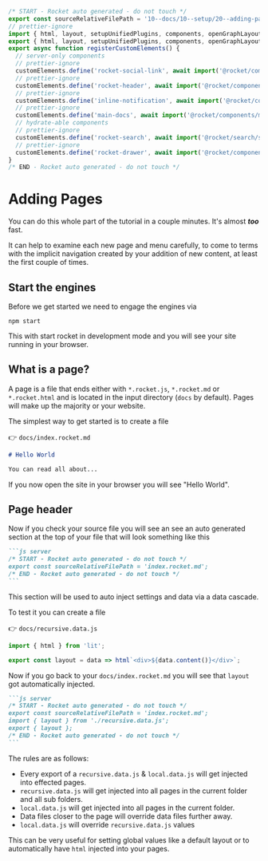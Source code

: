 ```js server
/* START - Rocket auto generated - do not touch */
export const sourceRelativeFilePath = '10--docs/10--setup/20--adding-pages.rocket.md';
// prettier-ignore
import { html, layout, setupUnifiedPlugins, components, openGraphLayout } from '../../recursive.data.js';
export { html, layout, setupUnifiedPlugins, components, openGraphLayout };
export async function registerCustomElements() {
  // server-only components
  // prettier-ignore
  customElements.define('rocket-social-link', await import('@rocket/components/social-link.js').then(m => m.RocketSocialLink));
  // prettier-ignore
  customElements.define('rocket-header', await import('@rocket/components/header.js').then(m => m.RocketHeader));
  // prettier-ignore
  customElements.define('inline-notification', await import('@rocket/components/inline-notification.js').then(m => m.InlineNotification));
  // prettier-ignore
  customElements.define('main-docs', await import('@rocket/components/main-docs.js').then(m => m.MainDocs));
  // hydrate-able components
  // prettier-ignore
  customElements.define('rocket-search', await import('@rocket/search/search.js').then(m => m.RocketSearch));
  // prettier-ignore
  customElements.define('rocket-drawer', await import('@rocket/components/drawer.js').then(m => m.RocketDrawer));
}
/* END - Rocket auto generated - do not touch */
```

# Adding Pages

<inline-notification type="warning">

You can do this whole part of the tutorial in a couple minutes. It's almost _**too**_ fast.

It can help to examine each new page and menu carefully, to come to terms with the implicit navigation created by your addition of new content, at least the first couple of times.

</inline-notification>

## Start the engines

Before we get started we need to engage the engines via

```
npm start
```

This with start rocket in development mode and you will see your site running in your browser.

## What is a page?

A page is a file that ends either with `*.rocket.js`, `*.rocket.md` or `*.rocket.html` and is located in the input directory (`docs` by default). Pages will make up the majority or your website.

The simplest way to get started is to create a file

👉 `docs/index.rocket.md`

```md
# Hello World

You can read all about...
```

If you now open the site in your browser you will see "Hello World".

## Page header

Now if you check your source file you will see an see an auto generated section at the top of your file that will look something like this

````md
```js server
/* START - Rocket auto generated - do not touch */
export const sourceRelativeFilePath = 'index.rocket.md';
/* END - Rocket auto generated - do not touch */
```
````

This section will be used to auto inject settings and data via a data cascade.

To test it you can create a file

👉 `docs/recursive.data.js`

```js
import { html } from 'lit';

export const layout = data => html`<div>${data.content()}</div>`;
```

Now if you go back to your `docs/index.rocket.md` you will see that `layout` got automatically injected.

````md
```js server
/* START - Rocket auto generated - do not touch */
export const sourceRelativeFilePath = 'index.rocket.md';
import { layout } from './recursive.data.js';
export { layout };
/* END - Rocket auto generated - do not touch */
```
````

The rules are as follows:

- Every export of a `recursive.data.js` & `local.data.js` will get injected into effected pages.
- `recursive.data.js` will get injected into all pages in the current folder and all sub folders.
- `local.data.js` will get injected into all pages in the current folder.
- Data files closer to the page will override data files further away.
- `local.data.js` will override `recursive.data.js` values

This can be very useful for setting global values like a default layout or to automatically have `html` injected into your pages.
